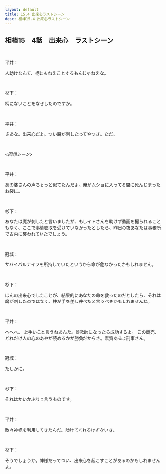 ```yaml
---
layout: default
title: 15.4 出来心ラストシーン
desc: 相棒15.4 出来心ラストシーン
---
```


## 相棒15　4話　出来心　ラストシーン

<br>

平井：

人助けなんて、柄にもねえことするもんじゃねえな。

<br>

杉下：

柄にないことをなぜしたのですか。

<br>

平井：

さあな。出来心だよ。つい魔が刺したってやつさ。ただ、

<br>

<*回想シーン*>

<br>

平井：

あの婆さんの声ちょっと似てたんだよ、俺がムショに入ってる間に死んじまったお袋に。

<br>

杉下：

あなたは魔が刺したと言いましたが、もしイトさんを助けず動画を撮られることもなく、ここで事情聴取を受けていなかったとしたら、昨日の夜あなたは事務所で古内に襲われていたでしょう。

<br>

冠城：

サバイバルナイフを所持していたというから命が危なかったかもしれません。

<br>

杉下：

ほんの出来心でしたことが、結果的にあなたの命を救ったのだとしたら、それは魔が刺したのではなく、神が手を差し伸べたと言うべきかもしれませんね。

<br>

平井：

へへへ。
上手いこと言うねあんた。詐欺師になったら成功するよ。 この商売、どれだけ人の心のあやが読めるかが勝負だからさ。素質あるよ刑事さん。

<br>

冠城：

たしかに。

<br>

杉下：

それはかいかぶりと言うものです。

<br>

平井：

散々神様を利用してきたんだ。助けてくれるはずないさ。

<br>

杉下：

そうでしょうか。神様だってつい、出来心を起こすことがあるのかもしれませんよ。

